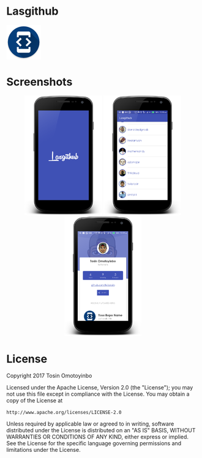 # Lasgithub
![alt tag](https://github.com/twisstosin/Andela-ALC-Challenge/blob/master/app/src/main/res/mipmap-hdpi/ic_launcher.png)

# Screenshots
<div align="center" markdown="1">

<img src="https://github.com/twisstosin/Andela-ALC-Challenge/blob/master/app/src/main/res/drawable/screenshot.png" width="40%"/>
<img src="https://github.com/twisstosin/Andela-ALC-Challenge/blob/master/app/src/main/res/drawable/screenshot_2.png" width="40%"/>
<img src="https://github.com/twisstosin/Andela-ALC-Challenge/blob/master/app/src/main/res/drawable/screenshot_3.png" width="40%"/>
</div>

# License

Copyright 2017 Tosin Omotoyinbo

Licensed under the Apache License, Version 2.0 (the "License");
you may not use this file except in compliance with the License.
You may obtain a copy of the License at

    http://www.apache.org/licenses/LICENSE-2.0

Unless required by applicable law or agreed to in writing, software
distributed under the License is distributed on an "AS IS" BASIS,
WITHOUT WARRANTIES OR CONDITIONS OF ANY KIND, either express or implied.
See the License for the specific language governing permissions and
limitations under the License.